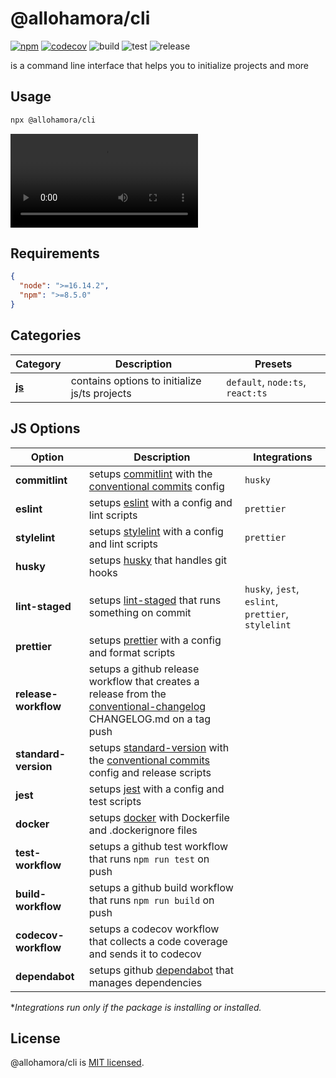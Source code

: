 # @allohamora/cli

[![npm](https://img.shields.io/npm/v/@allohamora/cli)](https://www.npmjs.com/package/@allohamora/cli)
[![codecov](https://codecov.io/gh/allohamora/cli/branch/master/graph/badge.svg?token=XVDXR2RWTI)](https://codecov.io/gh/allohamora/cli)
![build](https://github.com/allohamora/cli/actions/workflows/build.yml/badge.svg)
![test](https://github.com/allohamora/cli/actions/workflows/test.yml/badge.svg)
![release](https://github.com/allohamora/cli/actions/workflows/release.yml/badge.svg)

is a command line interface that helps you to initialize projects and more

## Usage

```bash
npx @allohamora/cli
```

<video src="https://github.com/allohamora/cli/assets/54174661/86239f05-d0e6-426c-b20f-490feded41e2"></video>

## Requirements

```json
{
  "node": ">=16.14.2",
  "npm": ">=8.5.0"
}
```

## Categories

| Category              | Description                                   | Presets                          |
| --------------------- | --------------------------------------------- | -------------------------------- |
| [**js**](#js-options) | contains options to initialize js/ts projects | `default`, `node:ts`, `react:ts` |

## JS Options

| Option               | Description                                                                                                                                                                                      | Integrations                                       |
| -------------------- | ------------------------------------------------------------------------------------------------------------------------------------------------------------------------------------------------ | -------------------------------------------------- |
| **commitlint**       | setups [commitlint](https://github.com/conventional-changelog/commitlint) with the [conventional commits](https://www.conventionalcommits.org/en/v1.0.0/) config                                 | `husky`                                            |
| **eslint**           | setups [eslint](https://github.com/eslint/eslint) with a config and lint scripts                                                                                                                 | `prettier`                                         |
| **stylelint**        | setups [stylelint](https://github.com/stylelint/stylelint) with a config and lint scripts                                                                                                        | `prettier`                                         |
| **husky**            | setups [husky](https://github.com/typicode/husky) that handles git hooks                                                                                                                         |                                                    |
| **lint-staged**      | setups [lint-staged](https://github.com/okonet/lint-staged) that runs something on commit                                                                                                        | `husky`, `jest`, `eslint`, `prettier`, `stylelint` |
| **prettier**         | setups [prettier](https://github.com/prettier/prettier) with a config and format scripts                                                                                                         |                                                    |
| **release-workflow** | setups a github release workflow that creates a release from the [conventional-changelog](https://github.com/conventional-changelog/conventional-changelog) CHANGELOG.md on a tag push           |                                                    |
| **standard-version** | setups [standard-version](https://github.com/conventional-changelog/standard-version) with the [conventional commits](https://www.conventionalcommits.org/en/v1.0.0/) config and release scripts |                                                    |
| **jest**             | setups [jest](https://github.com/facebook/jest) with a config and test scripts                                                                                                                   |                                                    |
| **docker**           | setups [docker](https://github.com/docker) with Dockerfile and .dockerignore files                                                                                                               |                                                    |
| **test-workflow**    | setups a github test workflow that runs `npm run test` on push                                                                                                                                   |                                                    |
| **build-workflow**   | setups a github build workflow that runs `npm run build` on push                                                                                                                                 |                                                    |
| **codecov-workflow** | setups a codecov workflow that collects a code coverage and sends it to codecov                                                                                                                  |                                                    |
| **dependabot**       | setups github [dependabot](https://github.com/dependabot) that manages dependencies                                                                                                              |                                                    |

\*_Integrations run only if the package is installing or installed._

## License

@allohamora/cli is [MIT licensed](/LICENSE).
